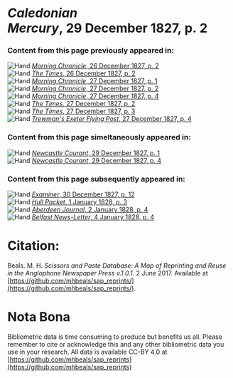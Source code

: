 # *Caledonian Mercury*, 29 December 1827, p. 2  
  
### Content from this page previously appeared in:  
![Hand](http://scissorsandpaste.net/wp-content/uploads/2017/06/smallhandpointer.png) [*Morning Chronicle*, 26 December 1827, p. 2](https://mhbeals.github.io/sap_html/Morning-Chronicle/Morning-Chronicle-26-December-1827-p-2)  
![Hand](http://scissorsandpaste.net/wp-content/uploads/2017/06/smallhandpointer.png) [*The Times*, 26 December 1827, p. 2](https://mhbeals.github.io/sap_html/The-Times/The-Times-26-December-1827-p-2)  
![Hand](http://scissorsandpaste.net/wp-content/uploads/2017/06/smallhandpointer.png) [*Morning Chronicle*, 27 December 1827, p. 1](https://mhbeals.github.io/sap_html/Morning-Chronicle/Morning-Chronicle-27-December-1827-p-1)  
![Hand](http://scissorsandpaste.net/wp-content/uploads/2017/06/smallhandpointer.png) [*Morning Chronicle*, 27 December 1827, p. 2](https://mhbeals.github.io/sap_html/Morning-Chronicle/Morning-Chronicle-27-December-1827-p-2)  
![Hand](http://scissorsandpaste.net/wp-content/uploads/2017/06/smallhandpointer.png) [*Morning Chronicle*, 27 December 1827, p. 4](https://mhbeals.github.io/sap_html/Morning-Chronicle/Morning-Chronicle-27-December-1827-p-4)  
![Hand](http://scissorsandpaste.net/wp-content/uploads/2017/06/smallhandpointer.png) [*The Times*, 27 December 1827, p. 2](https://mhbeals.github.io/sap_html/The-Times/The-Times-27-December-1827-p-2)  
![Hand](http://scissorsandpaste.net/wp-content/uploads/2017/06/smallhandpointer.png) [*The Times*, 27 December 1827, p. 3](https://mhbeals.github.io/sap_html/The-Times/The-Times-27-December-1827-p-3)  
![Hand](http://scissorsandpaste.net/wp-content/uploads/2017/06/smallhandpointer.png) [*Trewman's Exeter Flying Post*, 27 December 1827, p. 4](https://mhbeals.github.io/sap_html/Trewman's-Exeter-Flying-Post/Trewman's-Exeter-Flying-Post-27-December-1827-p-4)  
  
### Content from this page simeltaneously appeared in:  
![Hand](http://scissorsandpaste.net/wp-content/uploads/2017/06/smallhandpointer.png) [*Newcastle Courant*, 29 December 1827, p. 1](https://mhbeals.github.io/sap_html/Newcastle-Courant/Newcastle-Courant-29-December-1827-p-1)  
![Hand](http://scissorsandpaste.net/wp-content/uploads/2017/06/smallhandpointer.png) [*Newcastle Courant*, 29 December 1827, p. 4](https://mhbeals.github.io/sap_html/Newcastle-Courant/Newcastle-Courant-29-December-1827-p-4)  
  
### Content from this page subsequently appeared in:  
![Hand](http://scissorsandpaste.net/wp-content/uploads/2017/06/smallhandpointer.png) [*Examiner*, 30 December 1827, p. 12](https://mhbeals.github.io/sap_html/Examiner/Examiner-30-December-1827-p-12)  
![Hand](http://scissorsandpaste.net/wp-content/uploads/2017/06/smallhandpointer.png) [*Hull Packet*, 1 January 1828, p. 3](https://mhbeals.github.io/sap_html/Hull-Packet/Hull-Packet-1-January-1828-p-3)  
![Hand](http://scissorsandpaste.net/wp-content/uploads/2017/06/smallhandpointer.png) [*Aberdeen Journal*, 2 January 1828, p. 4](https://mhbeals.github.io/sap_html/Aberdeen-Journal/Aberdeen-Journal-2-January-1828-p-4)  
![Hand](http://scissorsandpaste.net/wp-content/uploads/2017/06/smallhandpointer.png) [*Belfast News-Letter*, 4 January 1828, p. 4](https://mhbeals.github.io/sap_html/Belfast-News-Letter/Belfast-News-Letter-4-January-1828-p-4)  


# Citation: 

Beals. M. H. *Scissors and Paste Database: A Map of Reprinting and Reuse in the Anglophone Newspaper Press v.1.0.1.* 2 June 2017. Available at [https://github.com/mhbeals/sap_reprints/](https://github.com/mhbeals/sap_reprints/). 

# Nota Bona

Bibliometric data is time consuming to produce but benefits us all. Please remember to cite or acknowledge this and any other bibliometric data you use in your research. All data is available CC-BY 4.0 at [https://github.com/mhbeals/sap_reprints](https://github.com/mhbeals/sap_reprints)